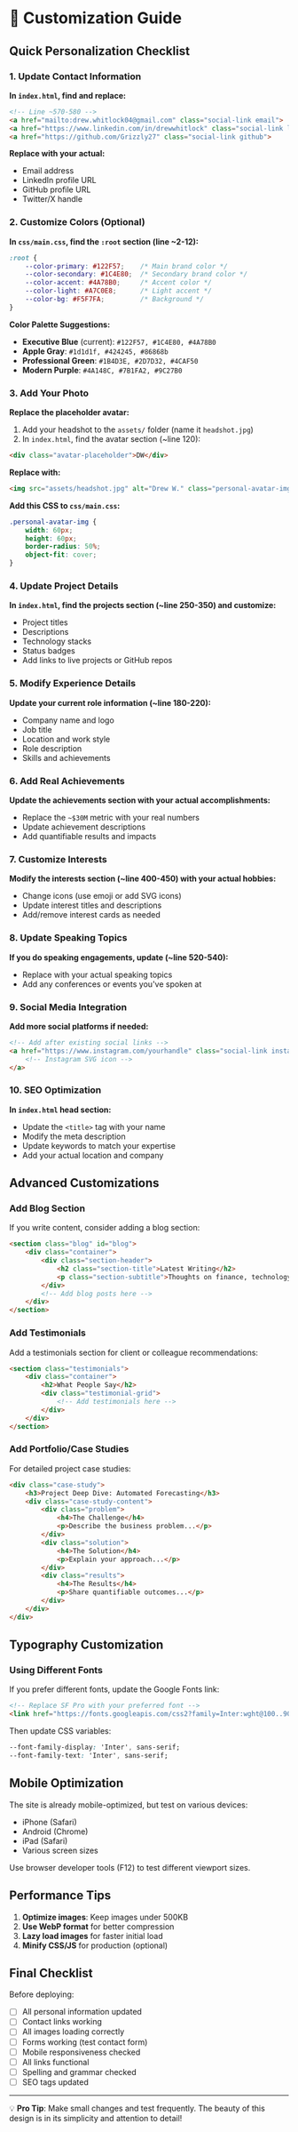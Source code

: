 # 🎨 Customization Guide

## Quick Personalization Checklist

### 1. Update Contact Information

**In `index.html`, find and replace:**

```html
<!-- Line ~570-580 -->
<a href="mailto:drew.whitlock04@gmail.com" class="social-link email">
<a href="https://www.linkedin.com/in/drewwhitlock" class="social-link linkedin">
<a href="https://github.com/Grizzly27" class="social-link github">
```

**Replace with your actual:**
- Email address
- LinkedIn profile URL
- GitHub profile URL
- Twitter/X handle

### 2. Customize Colors (Optional)

**In `css/main.css`, find the `:root` section (line ~2-12):**

```css
:root {
    --color-primary: #122F57;    /* Main brand color */
    --color-secondary: #1C4E80;  /* Secondary brand color */
    --color-accent: #4A78B0;     /* Accent color */
    --color-light: #A7C0E8;      /* Light accent */
    --color-bg: #F5F7FA;         /* Background */
}
```

**Color Palette Suggestions:**
- **Executive Blue** (current): `#122F57, #1C4E80, #4A78B0`
- **Apple Gray**: `#1d1d1f, #424245, #86868b`
- **Professional Green**: `#1B4D3E, #2D7D32, #4CAF50`
- **Modern Purple**: `#4A148C, #7B1FA2, #9C27B0`

### 3. Add Your Photo

**Replace the placeholder avatar:**
1. Add your headshot to the `assets/` folder (name it `headshot.jpg`)
2. In `index.html`, find the avatar section (~line 120):

```html
<div class="avatar-placeholder">DW</div>
```

**Replace with:**
```html
<img src="assets/headshot.jpg" alt="Drew W." class="personal-avatar-img">
```

**Add this CSS to `css/main.css`:**
```css
.personal-avatar-img {
    width: 60px;
    height: 60px;
    border-radius: 50%;
    object-fit: cover;
}
```

### 4. Update Project Details

**In `index.html`, find the projects section (~line 250-350) and customize:**
- Project titles
- Descriptions
- Technology stacks
- Status badges
- Add links to live projects or GitHub repos

### 5. Modify Experience Details

**Update your current role information (~line 180-220):**
- Company name and logo
- Job title
- Location and work style
- Role description
- Skills and achievements

### 6. Add Real Achievements

**Update the achievements section with your actual accomplishments:**
- Replace the `~$30M` metric with your real numbers
- Update achievement descriptions
- Add quantifiable results and impacts

### 7. Customize Interests

**Modify the interests section (~line 400-450) with your actual hobbies:**
- Change icons (use emoji or add SVG icons)
- Update interest titles and descriptions
- Add/remove interest cards as needed

### 8. Update Speaking Topics

**If you do speaking engagements, update (~line 520-540):**
- Replace with your actual speaking topics
- Add any conferences or events you've spoken at

### 9. Social Media Integration

**Add more social platforms if needed:**

```html
<!-- Add after existing social links -->
<a href="https://www.instagram.com/yourhandle" class="social-link instagram">
    <!-- Instagram SVG icon -->
</a>
```

### 10. SEO Optimization

**In `index.html` head section:**
- Update the `<title>` tag with your name
- Modify the meta description
- Update keywords to match your expertise
- Add your actual location and company

## Advanced Customizations

### Add Blog Section
If you write content, consider adding a blog section:

```html
<section class="blog" id="blog">
    <div class="container">
        <div class="section-header">
            <h2 class="section-title">Latest Writing</h2>
            <p class="section-subtitle">Thoughts on finance, technology, and leadership</p>
        </div>
        <!-- Add blog posts here -->
    </div>
</section>
```

### Add Testimonials
Add a testimonials section for client or colleague recommendations:

```html
<section class="testimonials">
    <div class="container">
        <h2>What People Say</h2>
        <div class="testimonial-grid">
            <!-- Add testimonials here -->
        </div>
    </div>
</section>
```

### Add Portfolio/Case Studies
For detailed project case studies:

```html
<div class="case-study">
    <h3>Project Deep Dive: Automated Forecasting</h3>
    <div class="case-study-content">
        <div class="problem">
            <h4>The Challenge</h4>
            <p>Describe the business problem...</p>
        </div>
        <div class="solution">
            <h4>The Solution</h4>
            <p>Explain your approach...</p>
        </div>
        <div class="results">
            <h4>The Results</h4>
            <p>Share quantifiable outcomes...</p>
        </div>
    </div>
</div>
```

## Typography Customization

### Using Different Fonts
If you prefer different fonts, update the Google Fonts link:

```html
<!-- Replace SF Pro with your preferred font -->
<link href="https://fonts.googleapis.com/css2?family=Inter:wght@100..900&display=swap" rel="stylesheet">
```

Then update CSS variables:
```css
--font-family-display: 'Inter', sans-serif;
--font-family-text: 'Inter', sans-serif;
```

## Mobile Optimization

The site is already mobile-optimized, but test on various devices:
- iPhone (Safari)
- Android (Chrome)
- iPad (Safari)
- Various screen sizes

Use browser developer tools (F12) to test different viewport sizes.

## Performance Tips

1. **Optimize images**: Keep images under 500KB
2. **Use WebP format** for better compression
3. **Lazy load images** for faster initial load
4. **Minify CSS/JS** for production (optional)

## Final Checklist

Before deploying:
- [ ] All personal information updated
- [ ] Contact links working
- [ ] All images loading correctly
- [ ] Forms working (test contact form)
- [ ] Mobile responsiveness checked
- [ ] All links functional
- [ ] Spelling and grammar checked
- [ ] SEO tags updated

---

💡 **Pro Tip**: Make small changes and test frequently. The beauty of this design is in its simplicity and attention to detail!
